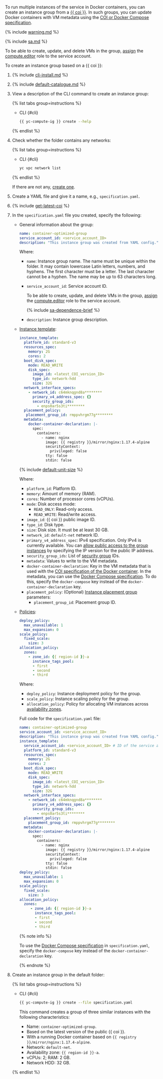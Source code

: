 To run multiple instances of the service in Docker containers, you can create an instance group from a [{{ coi }}](../../cos/concepts/index.md). In such groups, you can update Docker containers with VM metadata using the [COI or Docker Compose specification](../../cos/concepts/coi-specifications.md).

{% include [warning.md](warning.md) %}

{% include [sa.md](sa.md) %}

To be able to create, update, and delete VMs in the group, [assign](../../iam/operations/sa/assign-role-for-sa.md) the [compute.editor](../../compute/security/index.md#compute-editor) role to the service account.

To create an instance group based on a {{ coi }}:

1. {% include [cli-install.md](../cli-install.md) %}

1. {% include [default-catalogue.md](../default-catalogue.md) %}

1. View a description of the CLI command to create an instance group:

   {% list tabs group=instructions %}

   - CLI {#cli}

     ```bash
     {{ yc-compute-ig }} create --help
     ```

   {% endlist %}

1. Check whether the folder contains any networks:

   {% list tabs group=instructions %}

   - CLI {#cli}

     ```bash
     yc vpc network list
     ```

   {% endlist %}

   If there are not any, [create one](../../vpc/operations/network-create.md).

1. Create a YAML file and give it a name, e.g., `specification.yaml`.

1. {% include [get-latest-coi](../container-registry/get-latest-coi.md) %}

1. In the `specification.yaml` file you created, specify the following:

   * General information about the group:

     ```yaml
     name: container-optimized-group
     service_account_id: <service_account_ID>
     description: "This instance group was created from YAML config."
     ```

     Where:

     * `name`: Instance group name. The name must be unique within the folder. It may contain lowercase Latin letters, numbers, and hyphens. The first character must be a letter. The last character cannot be a hyphen. The name may be up to 63 characters long.
     * `service_account_id`: Service account ID.

        To be able to create, update, and delete VMs in the group, [assign](../../iam/operations/sa/assign-role-for-sa.md) the [compute.editor](../../compute/security/index.md#compute-editor) role to the service account.

       {% include [sa-dependence-brief](../../_includes/instance-groups/sa-dependence-brief.md) %}

     * `description`: Instance group description.

   * [Instance template](../../compute/concepts/instance-groups/instance-template.md):

     ```yaml
     instance_template:
       platform_id: standard-v3
       resources_spec:
         memory: 2G
         cores: 2
       boot_disk_spec:
         mode: READ_WRITE
         disk_spec:
           image_id: <latest_COI_version_ID>
           type_id: network-hdd
           size: 32G
       network_interface_specs:
         - network_id: c64mknqgnd8a********
           primary_v4_address_spec: {}
           security_group_ids:
             - enps0ar5s3ti********
       placement_policy:
        placement_group_id: rmppvhrgm77g********
       metadata:
         docker-container-declaration: |-
           spec:
             containers:
               - name: nginx
                 image: {{ registry }}/mirror/nginx:1.17.4-alpine
                 securityContext:
                   privileged: false
                 tty: false
                 stdin: false
     ```

     {% include [default-unit-size](default-unit-size.md) %}

     Where:

     * `platform_id`: Platform ID.
     * `memory`: Amount of memory (RAM).
     * `cores`: Number of processor cores (vCPUs).
     * `mode`: Disk access mode:
         * `READ_ONLY`: Read-only access.
         * `READ_WRITE`: Read/write access.
     * `image_id`: {{ coi }} public image ID.
     * `type_id`: Disk type.
     * `size`: Disk size. It must be at least 30 GB.
     * `network_id`: `default-net` network ID.
     * `primary_v4_address_spec`: IPv4 specification. Only IPv4 is currently available. You can [allow public access to the group instances](../../compute/concepts/instance-groups/instance-template.md#instance-template) by specifying the IP version for the public IP address.
     * `security_group_ids`: List of [security group](../../vpc/concepts/security-groups.md) IDs.
     * `metadata`: Values to write to the VM metadata.
     * `docker-container-declaration`: Key in the VM metadata that is used with the [COI specification of the Docker container](../../cos/concepts/coi-specifications.md). In the metadata, you can use the [Docker Compose specification](../../cos/concepts/coi-specifications.md#compose-spec). To do this, specify the `docker-compose` key instead of the `docker-container-declaration` key.
     * `placement_policy`: (Optional) [Instance placement group](../../compute/concepts/placement-groups.md) parameters:
       * `placement_group_id`: Placement group ID.
   * [Policies](../../compute/concepts/instance-groups/policies/index.md):

     ```yaml
     deploy_policy:
       max_unavailable: 1
       max_expansion: 0
     scale_policy:
       fixed_scale:
         size: 3
     allocation_policy:
       zones:
         - zone_id: {{ region-id }}-a
           instance_tags_pool:
           - first
           - second
           - third
     ```

     Where:

     * `deploy_policy`: Instance deployment policy for the group.
     * `scale_policy`: Instance scaling policy for the group.
     * `allocation_policy`: Policy for allocating VM instances across [availability zones](../../overview/concepts/geo-scope.md).

     Full code for the `specification.yaml` file:

     ```yaml
     name: container-optimized-group
     service_account_id: <service_account_ID>
     description: "This instance group was created from YAML config."
     instance_template:
       service_account_id: <service_account_ID> # ID of the service account to access private Docker images.
       platform_id: standard-v3
       resources_spec:
         memory: 2G
         cores: 2
       boot_disk_spec:
         mode: READ_WRITE
         disk_spec:
           image_id: <latest_COI_version_ID>
           type_id: network-hdd
           size: 32G
       network_interface_specs:
         - network_id: c64mknqgnd8a********
           primary_v4_address_spec: {}
           security_group_ids:
             - enps0ar5s3ti********
       placement_policy:
         placement_group_id: rmppvhrgm77g********
       metadata:
         docker-container-declaration: |-
           spec:
             containers:
               - name: nginx
                 image: {{ registry }}/mirror/nginx:1.17.4-alpine
                 securityContext:
                   privileged: false
                 tty: false
                 stdin: false
     deploy_policy:
       max_unavailable: 1
       max_expansion: 0
     scale_policy:
       fixed_scale:
         size: 3
     allocation_policy:
       zones:
          - zone_id: {{ region-id }}-a
            instance_tags_pool:
            - first
            - second
            - third
     ```

     {% note info %}

     To use the [Docker Compose specification](../../cos/concepts/coi-specifications.md#compose-spec) in `specification.yaml`, specify the `docker-compose` key instead of the `docker-container-declaration` key.

     {% endnote %}

1. Create an instance group in the default folder:

   {% list tabs group=instructions %}

   - CLI {#cli}

     ```bash
     {{ yc-compute-ig }} create --file specification.yaml
     ```

     This command creates a group of three similar instances with the following characteristics:
     * Name: `container-optimized-group`.
     * Based on the latest version of the public {{ coi }}.
     * With a running Docker container based on `{{ registry }}/mirror/nginx:1.17.4-alpine`.
     * Network: `default-net`.
     * Availability zone: `{{ region-id }}-a`.
     * vCPUs: 2; RAM: 2 GB.
     * Network HDD: 32 GB.

   {% endlist %}